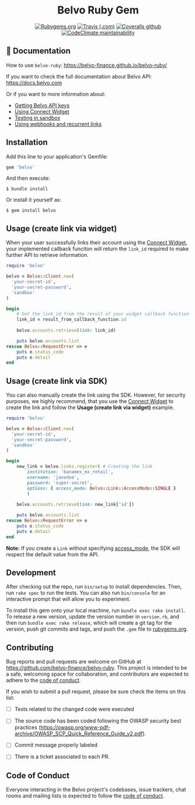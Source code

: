<h1 align="center">Belvo Ruby Gem</h1>
<p align="center">
    <a href="https://rubygems.org/gems/belvo"><img alt="Rubygems.org" src="https://img.shields.io/gem/v/belvo?style=for-the-badge"></a>
    <a href="https://travis-ci.com/belvo-finance/belvo-ruby"><img alt="Travis (.com)" src="https://img.shields.io/travis/com/belvo-finance/belvo-ruby/master?style=for-the-badge"></a>
    <a href="https://coveralls.io/github/belvo-finance/belvo-ruby"><img alt="Coveralls github" src="https://img.shields.io/coveralls/github/belvo-finance/belvo-ruby?style=for-the-badge"></a>
    <a href="https://codeclimate.com/github/belvo-finance/belvo-ruby"><img alt="CodeClimate maintainability" src="https://img.shields.io/codeclimate/maintainability/belvo-finance/belvo-ruby?style=for-the-badge"></a>
</p>

## 📕 Documentation
How to use `belvo-ruby`: https://belvo-finance.github.io/belvo-ruby/

If you want to check the full documentation about Belvo API: https://docs.belvo.com

Or if you want to more information about:
* [Getting Belvo API keys](https://developers.belvo.com/docs/get-your-belvo-api-keys)
* [Using Connect Widget](https://developers.belvo.com/docs/connect-widget)
* [Testing in sandbox](https://developers.belvo.com/docs/test-in-sandbox)
* [Using webhooks and recurrent links](https://developers.belvo.com/docs/webhooks)

## Installation

Add this line to your application's Gemfile:

```ruby
gem 'belvo'
```

And then execute:

    $ bundle install

Or install it yourself as:

    $ gem install belvo

## Usage (create link via widget)

When your user successfully links their account using the [Connect Widget](https://developers.belvo.com/docs/connect-widget), your implemented callback funciton will return the `link_id` required to make further API to retrieve information.


```ruby
require 'belvo'

belvo = Belvo::Client.new(
  'your-secret-id',
  'your-secret-password',
  'sandbox'
)

begin
    # Get the link_id from the result of your widget callback function
    link_id = result_from_callback_function.id 
    
    belvo.accounts.retrieve(link: link_id)

    puts belvo.accounts.list
rescue Belvo::RequestError => e
    puts e.status_code
    puts e.detail
end
```

## Usage (create link via SDK)

You can also manually create the link using the SDK. However, for security purposes, we highly recommend, that you use the [Connect Widget](https://developers.belvo.com/docs/connect-widget) to create the link and follow the **Usage (create link via widget)** example.

```ruby
require 'belvo'

belvo = Belvo::Client.new(
  'your-secret-id',
  'your-secret-password',
  'sandbox'
)

begin
    new_link = belvo.links.register( # Creating the link
        institution: 'banamex_mx_retail', 
        username: 'janedoe', 
        password: 'super-secret',
        options: { access_mode: Belvo::Link::AccessMode::SINGLE }
        )
    
    belvo.accounts.retrieve(link: new_link['id'])

    puts belvo.accounts.list
rescue Belvo::RequestError => e
    puts e.status_code
    puts e.detail
end
```

**Note:** If you create a `Link` without specifying [access_mode](https://docs.belvo.com/#operation/RegisterLink), the SDK will respect the default value from the API.

## Development

After checking out the repo, run `bin/setup` to install dependencies. Then, run `rake spec` to run the tests. You can also run `bin/console` for an interactive prompt that will allow you to experiment.

To install this gem onto your local machine, run `bundle exec rake install`. To release a new version, update the version number in `version.rb`, and then run `bundle exec rake release`, which will create a git tag for the version, push git commits and tags, and push the `.gem` file to [rubygems.org](https://rubygems.org).

## Contributing

Bug reports and pull requests are welcome on GitHub at https://github.com/belvo-finance/belvo-ruby. This project is intended to be a safe, welcoming space for collaboration, and contributors are expected to adhere to the [code of conduct](https://github.com/belvo-finance/belvo-ruby/blob/master/CODE_OF_CONDUCT.md).

If you wish to submit a pull request, please be sure check the items on this list:
- [ ] Tests related to the changed code were executed
- [ ] The source code has been coded following the OWASP security best practices (https://owasp.org/www-pdf-archive/OWASP_SCP_Quick_Reference_Guide_v2.pdf).
- [ ] Commit message properly labeled
- [ ] There is a ticket associated to each PR. 


## Code of Conduct

Everyone interacting in the Belvo project's codebases, issue trackers, chat rooms and mailing lists is expected to follow the [code of conduct](https://github.com/belvo-finance/belvo-ruby/blob/master/CODE_OF_CONDUCT.md).
